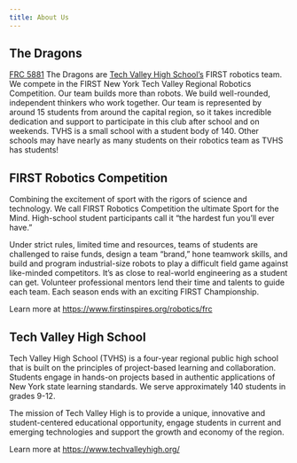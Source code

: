 ```yaml
---
title: About Us
---
```


## The Dragons

[FRC 5881](https://www.thebluealliance.com/team/5881) The Dragons are [Tech Valley High School’s](https://techvalleyhigh.org) FIRST robotics team. We compete in the FIRST New York Tech Valley Regional Robotics Competition. Our team builds more than robots. We build well-rounded, independent thinkers who work together. Our team is represented by around 15 students from around the capital region, so it takes incredible dedication and support to participate in this club after school and on weekends. TVHS is a small school with a student body of 140. Other schools may have nearly as many students on their robotics team as TVHS has students!

## FIRST Robotics Competition

Combining the excitement of sport with the rigors of science and technology. We call FIRST Robotics Competition the ultimate Sport for the Mind. High-school student participants call it “the hardest fun you’ll ever have.”

Under strict rules, limited time and resources, teams of students are challenged to raise funds, design a team “brand,” hone teamwork skills, and build and program industrial-size robots to play a difficult field game against like-minded competitors. It’s as close to real-world engineering as a student can get. Volunteer professional mentors lend their time and talents to guide each team. Each season ends with an exciting FIRST Championship.

Learn more at <https://www.firstinspires.org/robotics/frc>

## Tech Valley High School

Tech Valley High School (TVHS) is a four-year regional public high school that is built on the principles of project-based learning and collaboration. Students engage in hands-on projects based in authentic applications of New York state learning standards. We serve approximately 140 students in grades 9-12.

The mission of Tech Valley High is to provide a unique, innovative and student-centered educational opportunity, engage students in current and emerging technologies and support the growth and economy of the region.

Learn more at <https://www.techvalleyhigh.org/>
